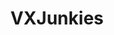 ---
title: VXJunkies
crosslinks:
- livven
- xkcd
- mechanical_gifs
- whatisthisthing
- gatekeeping
- titlegore
- OSHA
- assholedesign
- EmDrive
- '195'
- dadjokes
- Drama
- musictheory
- Skookum
- chemicalreactiongifs
- math
- arXiv_Plus
- france
- jesuschristreddit
- darksouls3
---
